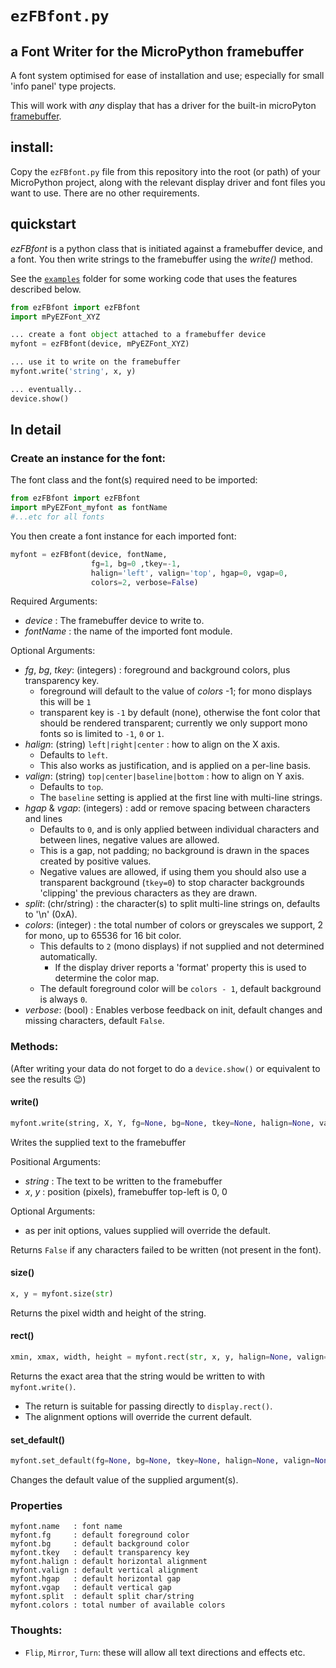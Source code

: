 # `ezFBfont.py`
## a Font Writer for the MicroPython framebuffer

A font system optimised for ease of installation and use; especially for small 'info panel' type projects.

This will work with *any* display that has a driver for the built-in microPyton [framebuffer](https://docs.micropython.org/en/latest/library/framebuf.html).

## install:
Copy the `ezFBfont.py` file from this repository into the root (or path) of your MicroPython project, along with the relevant display driver and font files you want to use. There are no other requirements.

## quickstart
*ezFBfont* is a python class that is initiated against a framebuffer device, and a font. You then write strings to the framebuffer using the *write()* method.

See the [`examples`](examples) folder for some working code that uses the features described below.
```python
from ezFBfont import ezFBfont
import mPyEZFont_XYZ

... create a font object attached to a framebuffer device
myfont = ezFBfont(device, mPyEZFont_XYZ)

... use it to write on the framebuffer
myfont.write('string', x, y)

... eventually..
device.show()
```

## In detail
### Create an instance for the font:

The font class and the font(s) required need to be imported:
```python
from ezFBfont import ezFBfont
import mPyEZFont_myfont as fontName
#...etc for all fonts
```

You then create a font instance for each imported font:
```python
myfont = ezFBfont(device, fontName,
                  fg=1, bg=0 ,tkey=-1,
                  halign='left', valign='top', hgap=0, vgap=0,
                  colors=2, verbose=False)
```
Required Arguments:
* *device* : The framebuffer device to write to.
* *fontName* : the name of the imported font module.

Optional Arguments:
* *fg*, *bg*, *tkey*: (integers) : foreground and background colors, plus transparency key.
  * foreground will default to the value of *colors* -1; for mono displays this will be `1`
  * transparent key is `-1` by default (none), otherwise the font color that should be rendered transparent; currently we only support mono fonts so is limited to `-1`, `0` or `1`.
* *halign*: (string) `left|right|center` : how to align on the X axis.
  * Defaults to `left`.
  * This also works as justification, and is applied on a per-line basis.
* *valign*: (string) `top|center|baseline|bottom` : how to align on Y axis.
  * Defaults to `top`.
  * The `baseline` setting is applied at the first line with multi-line strings.
* *hgap* & *vgap*: (integers) : add or remove spacing between characters and lines
  * Defaults to `0`, and is only applied between individual characters and between lines, negative values are allowed.
  * This is a gap, not padding; no background is drawn in the spaces created by positive values.
  * Negative values are allowed, if using them you should also use a transparent background (`tkey=0`) to stop character backgrounds 'clipping' the previous characters as they are drawn.
* *split*: (chr/string) : the character(s) to split multi-line strings on, defaults to '\n' (0xA).
* *colors*: (integer) : the total number of colors or greyscales we support, 2 for mono, up to 65536 for 16 bit color.
  * This defaults to `2` (mono displays) if not supplied and not determined automatically.
    * If the display driver reports a 'format' property this is used to determine the color map.
  * The default foreground color will be `colors - 1`, default background is always `0`.
* *verbose*: (bool) : Enables verbose feedback on init, default changes and missing characters, default `False`.

### Methods:
(After writing your data do not forget to do a `device.show()` or equivalent to see the results :wink:)

#### write()
```python
myfont.write(string, X, Y, fg=None, bg=None, tkey=None, halign=None, valign=None)
```
Writes the supplied text to the framebuffer

Positional Arguments:
* *string* : The text to be written to the framebuffer
* *x*, *y* : position (pixels), framebuffer top-left is 0, 0

Optional Arguments:
* as per init options, values supplied will override the default.

Returns `False` if any characters failed to be written (not present in the font).

#### size()
```python
x, y = myfont.size(str)
```
Returns the pixel width and height of the string.

#### rect()
```python
xmin, xmax, width, height = myfont.rect(str, x, y, halign=None, valign=None)
```
Returns the exact area that the string would be written to with `myfont.write()`.
* The return is suitable for passing directly to `display.rect()`.
* The alignment options will override the current default.

#### set_default()
```python
myfont.set_default(fg=None, bg=None, tkey=None, halign=None, valign=None, hgap=None, vgap=None, split=None, verbose=None)
```
Changes the default value of the supplied argument(s).

### Properties
```
myfont.name   : font name
myfont.fg     : default foreground color
myfont.bg     : default background color
myfont.tkey   : default transparency key
myfont.halign : default horizontal alignment
myfont.valign : default vertical alignment
myfont.hgap   : default horizontal gap
myfont.vgap   : default vertical gap
myfont.split  : default split char/string
myfont.colors : total number of available colors
```

### Thoughts:
* `Flip`, `Mirror`, `Turn`: these will allow all text directions and effects etc.
